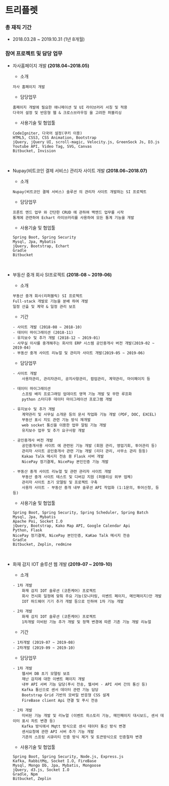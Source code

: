 # 트리플렛 

### 총 재직 기간
- 2018.03.28 ~ 2019.10.31 (1년 8개월)

### 참여 프로젝트 및 담당 업무

- 자사홈페이지 개발 **(2018.04~2018.05)**
    <br>
    - 소개
    ```
    자사 홈페이지 개발 
    ```
    - 담당업무
    ```
    홈페이지 개발에 필요한 애니메이션 및 UI 라이브러리 서칭 및 적용
    다국어 설정 및 반응형 웹 & 크로스브라우징 을 고려한 퍼블리싱
    ```
    - 사용기술 및 협업툴
    ```
    CodeIgniter, 다국어 설정(쿠키 이용)
    HTML5, CSS3, CSS Animation, Bootstrap
    jQuery, jQuery UI, scroll-magic, Velocity.js, GreenSock Js, D3.js
    Youtube API, Video Tag, SVG, Canvas
    Bitbucket, Invision
    ```
    <br>

- Nupay(비트코인 결제 서비스) 관리자 사이트 개발 **(2018.06~2018.07)**
    <br>
    - 소개
    ```
    Nupay(비트코인 결제 서비스) 솔루션 의 관리자 사이트 개발하는 SI 프로젝트
    ```
    - 담당업무
    ```
    프론트 엔드 업무 와 간단한 CRUD 에 관하여 백엔드 업무를 시작
    통계에 관련하여 Echart 라이브러리를 사용하여 모든 통계 기능을 개발
    ```
    - 사용기술 및 협업툴
    ```
    Spring Boot, Spring Security
    Mysql, Jpa, Mybatis
    jQuery, Bootstrap, Echart
    Gradle
    Bitbucket
    ```
    <br>

- 부동산 중개 회사 SI프로젝트 **(2018-08 ~ 2019-06)**
    <br>
    - 소개
    ```
    부동산 중개 회사(리퍼블릭) SI 프로젝트
    Full-stack 개발로 기능을 분배 하여 개발
    일정 산출 및 계약 & 일정 관리 보조
    ```
    - 기간
    ```
    - 사이트 개발 (2018-08 ~ 2018-10)
    - 데이터 마이그레이션 (2018-11)
    - 유지보수 및 추가 개발 (2018-12 ~ 2019-01)
    - 사무실 이사를 중개해주는 회사의 ERP 시스템 공인중개사 버전 개발(2019-02 ~ 2019-04)
    - 부동산 중개 사이트 리뉴얼 및 관리자 사이트 개발(2019-05 ~ 2019-06)
    ```
    - 담당업무
    ```
    - 사이트 개발
        사용자관리, 관리자관리, 공지사항관리, 팝업관리, 계약관리, 마이페이지 등

    - 데이터 마이그레이션
        스프링 배치 프로그래밍 업데이트 영역 기능 개발 및 무한 루프화
        python 스터디후 데이터 마이그레이션 프로그램 개발

    - 유지보수 및 추가 개발
        계약관리 및 사무실 소개문 등의 문서 작업화 기능 개발 (PDF, DOC, EXCEL)
        부동산 표시 지도 관련 기능 방식 재개발
        web socket 통신을 이용한 업무 알림 기능 개발
        유지보수 업무 및 추가 요구사항 개발

    - 공인중개사 버전 개발
        공인중개사용 사이트 에 관련된 기능 개발 (회원 관리, 영업기회, 투어관리 등)
        관리자 사이트 공인중개사 관련 기능 개발 (리더 관리, 사무소 관리 등등)
        Kakao Talk 메시지 전송 용 Flask 서버 개발
        NicePay 정기결제, NicePay 본인인증 기능 개발

    - 부동산 중개 사이트 리뉴얼 및 관련 관리자 사이트 개발
        부동산 중개 사이트 테스트 및 디버깅 지원 (퍼블리싱 외부 업체)
        관리자 사이트 초기 모델링 및 프로젝트 구축
        사용자 사이트 - 부동산 중개 내부 솔루션 API 작업화 (1:1문의, 투어신청, 등등)
    ```
    - 사용기술 및 협업툴
    ```
    Spring Boot, Spring Security, Spring Scheduler, Spring Batch
    Mysql, Jpa, Mybatis
    Apache Poi, Socket I.O
    jQuery, Bootstrap, Kako Map API, Google Calendar Api
    Python, Flask
    NicePay 정기결제, NicePay 본인인증, KaKao Talk 메시지 전송
    Gradle
    Bitbucket, Zeplin, redmine
    ```
    <br>

- 화재 감지 IOT 솔루션 웹 개발 **(2019-07 ~ 2019-10)**
    <br>
    - 소개
    ```
    - 1차 개발
        화재 감지 IOT 솔루션 (코튼케어) 프로젝트
        회사 전시회 일정에 맞춰 주요 기능(모니터링, 이벤트 페이지, 메인페이지)만 개발
        IOT 하드웨어 기기 추가 개발 등으로 인하여 1차 기능 개발

    - 2차 개발
        화재 감지 IOT 솔루션 (코튼케어) 프로젝트
        1차개발 미비된 기능 추가 개발 및 정책 변경에 따른 기존 기능 개발 리뉴얼
    ```
    - 기간
    ```
    - 1차개발 (2019-07 ~ 2019-08)
    - 2차개발 (2019-09 ~ 2019-10)
    ```
    - 담당업무
    ```
    - 1차 개발
        웹서버 DB 초기 모델링 보조
        재난 감지에 대한 이벤트 페이지 개발
        내부 API 서버 기능 담당(푸시 전송, 웹서버 - API 서버 간의 통신 등)
        Kafka 통신으로 센서 데이터 관련 기능 담당
        Bootstrap Grid 기반의 모바일 반응형 CSS 설계
        FireBase client Api 연결 및 푸시 전송

    - 2차 개발
        미비된 기능 개발 및 리뉴얼 (이벤트 히스토리 기능, 메인페이지 대시보드, 센서 데이터 표시 차트 변경 등)
        Kafka 방식에서 Mqtt 방식으로 센서 데이터 통신 방식 변경
        센서요청에 관한 API 서버 추가 기능 개발
        기존의 스프링 시큐리티 인증 방식 제거 및 토큰방식으로 인증절차 변경

    ```
    - 사용기술 및 협업툴
    ```
    Spring Boot, Spring Security, Node.js, Express.js
    Kafka, RabbitMq, Socket I.O, FireBase
    Mysql, Mongo Db, Jpa, Mybatis, Mongoose
    jQuery, d3.js, Socket I.O
    Gradle, Npm
    Bitbucket, Zeplin
    ```
    <br>